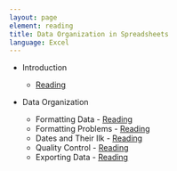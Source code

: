 ```yaml
---
layout: page
element: reading
title: Data Organization in Spreadsheets
language: Excel
---
```


* Introduction

  *  [Reading](http://www.datacarpentry.org/sql-ecology-lesson/00-sql-introduction/)

* Data Organization

  * Formatting Data - [Reading](http://www.datacarpentry.org/spreadsheet-ecology-lesson/01-format-data/)
  * Formatting Problems - [Reading](http://www.datacarpentry.org/spreadsheet-ecology-lesson/02-common-mistakes/)
  * Dates and Their Ilk - [Reading](http://www.datacarpentry.org/spreadsheet-ecology-lesson/03-dates-as-data/)
  * Quality Control - [Reading](http://www.datacarpentry.org/spreadsheet-ecology-lesson/04-quality-control/)
  * Exporting Data - [Reading](http://www.datacarpentry.org/spreadsheet-ecology-lesson/05-exporting-data/)
